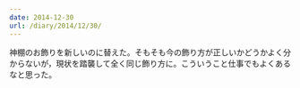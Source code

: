 ```yaml
---
date: 2014-12-30
url: /diary/2014/12/30/
---
```


神棚のお飾りを新しいのに替えた。そもそも今の飾り方が正しいかどうかよく分からないが，現状を踏襲して全く同じ飾り方に。こういうこと仕事でもよくあるなと思った。